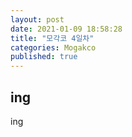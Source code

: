 ```yaml
---
layout: post
date: 2021-01-09 18:58:28
title: "모각코 4일차"
categories: Mogakco
published: true
---
```


## ing

ing